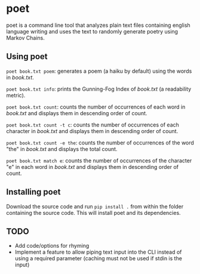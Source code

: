 poet
============
poet is a command line tool that analyzes plain text files containing english language writing and uses the text to randomly generate poetry using Markov Chains.

## Using poet
`poet book.txt poem`: generates a poem (a haiku by default) using the words in _book.txt_.

`poet book.txt info`: prints the Gunning-Fog Index of _book.txt_ (a readability metric).

`poet book.txt count`: counts the number of occurrences of each word in _book.txt_ and displays them in descending order of count.

`poet book.txt count -t c`: counts the number of occurrences of each character in _book.txt_ and displays them in descending order of count.

`poet book.txt count -e the`: counts the number of occurrences of the word "the" in _book.txt_ and displays the total count.

`poet book.txt match e`: counts the number of occurrences of the character "e" in each word in _book.txt_ and displays them in descending order of count.


## Installing poet
Download the source code and run `pip install .` from within the folder containing the source code. This will install poet and its dependencies.

## TODO
- Add code/options for rhyming
- Implement a feature to allow piping text input into the CLI instead of using a required parameter (caching must not be used if stdin is the input)
